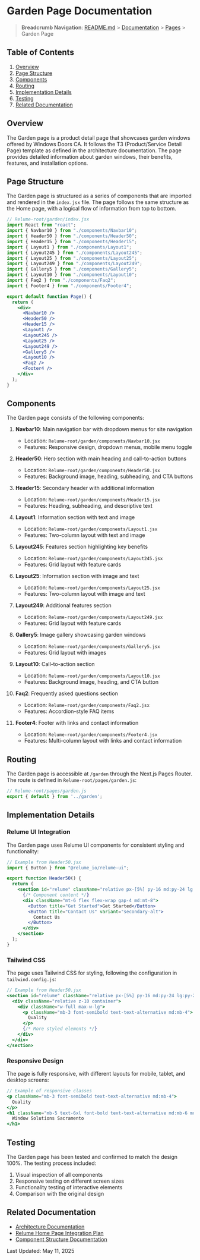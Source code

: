 # Garden Page Documentation

> **Breadcrumb Navigation**: [README.md](../../../README.md) > [Documentation](../../index.md) > [Pages](../index.md) > Garden Page

## Table of Contents

1. [Overview](#overview)
2. [Page Structure](#page-structure)
3. [Components](#components)
4. [Routing](#routing)
5. [Implementation Details](#implementation-details)
6. [Testing](#testing)
7. [Related Documentation](#related-documentation)

## Overview

The Garden page is a product detail page that showcases garden windows offered by Windows Doors CA. It follows the T3 (Product/Service Detail Page) template as defined in the architecture documentation. The page provides detailed information about garden windows, their benefits, features, and installation options.

## Page Structure

The Garden page is structured as a series of components that are imported and rendered in the `index.jsx` file. The page follows the same structure as the Home page, with a logical flow of information from top to bottom.

```jsx
// Relume-root/garden/index.jsx
import React from "react";
import { Navbar10 } from "./components/Navbar10";
import { Header50 } from "./components/Header50";
import { Header15 } from "./components/Header15";
import { Layout1 } from "./components/Layout1";
import { Layout245 } from "./components/Layout245";
import { Layout25 } from "./components/Layout25";
import { Layout249 } from "./components/Layout249";
import { Gallery5 } from "./components/Gallery5";
import { Layout10 } from "./components/Layout10";
import { Faq2 } from "./components/Faq2";
import { Footer4 } from "./components/Footer4";

export default function Page() {
  return (
    <div>
      <Navbar10 />
      <Header50 />
      <Header15 />
      <Layout1 />
      <Layout245 />
      <Layout25 />
      <Layout249 />
      <Gallery5 />
      <Layout10 />
      <Faq2 />
      <Footer4 />
    </div>
  );
}
```

## Components

The Garden page consists of the following components:

1. **Navbar10**: Main navigation bar with dropdown menus for site navigation
   - Location: `Relume-root/garden/components/Navbar10.jsx`
   - Features: Responsive design, dropdown menus, mobile menu toggle

2. **Header50**: Hero section with main heading and call-to-action buttons
   - Location: `Relume-root/garden/components/Header50.jsx`
   - Features: Background image, heading, subheading, and CTA buttons

3. **Header15**: Secondary header with additional information
   - Location: `Relume-root/garden/components/Header15.jsx`
   - Features: Heading, subheading, and descriptive text

4. **Layout1**: Information section with text and image
   - Location: `Relume-root/garden/components/Layout1.jsx`
   - Features: Two-column layout with text and image

5. **Layout245**: Features section highlighting key benefits
   - Location: `Relume-root/garden/components/Layout245.jsx`
   - Features: Grid layout with feature cards

6. **Layout25**: Information section with image and text
   - Location: `Relume-root/garden/components/Layout25.jsx`
   - Features: Two-column layout with image and text

7. **Layout249**: Additional features section
   - Location: `Relume-root/garden/components/Layout249.jsx`
   - Features: Grid layout with feature cards

8. **Gallery5**: Image gallery showcasing garden windows
   - Location: `Relume-root/garden/components/Gallery5.jsx`
   - Features: Grid layout with images

9. **Layout10**: Call-to-action section
   - Location: `Relume-root/garden/components/Layout10.jsx`
   - Features: Background image, heading, and CTA button

10. **Faq2**: Frequently asked questions section
    - Location: `Relume-root/garden/components/Faq2.jsx`
    - Features: Accordion-style FAQ items

11. **Footer4**: Footer with links and contact information
    - Location: `Relume-root/garden/components/Footer4.jsx`
    - Features: Multi-column layout with links and contact information

## Routing

The Garden page is accessible at `/garden` through the Next.js Pages Router. The route is defined in `Relume-root/pages/garden.js`:

```jsx
// Relume-root/pages/garden.js
export { default } from '../garden';
```

## Implementation Details

### Relume UI Integration

The Garden page uses Relume UI components for consistent styling and functionality:

```jsx
// Example from Header50.jsx
import { Button } from "@relume_io/relume-ui";

export function Header50() {
  return (
    <section id="relume" className="relative px-[5%] py-16 md:py-24 lg:py-28">
      {/* Component content */}
      <div className="mt-6 flex flex-wrap gap-4 md:mt-8">
        <Button title="Get Started">Get Started</Button>
        <Button title="Contact Us" variant="secondary-alt">
          Contact Us
        </Button>
      </div>
    </section>
  );
}
```

### Tailwind CSS

The page uses Tailwind CSS for styling, following the configuration in `tailwind.config.js`:

```jsx
// Example from Header50.jsx
<section id="relume" className="relative px-[5%] py-16 md:py-24 lg:py-28">
  <div className="relative z-10 container">
    <div className="w-full max-w-lg">
      <p className="mb-3 font-semibold text-text-alternative md:mb-4">
        Quality
      </p>
      {/* More styled elements */}
    </div>
  </div>
</section>
```

### Responsive Design

The page is fully responsive, with different layouts for mobile, tablet, and desktop screens:

```jsx
// Example of responsive classes
<p className="mb-3 font-semibold text-text-alternative md:mb-4">
  Quality
</p>
<h1 className="mb-5 text-6xl font-bold text-text-alternative md:mb-6 md:text-9xl lg:text-10xl">
  Window Solutions Sacramento
</h1>
```

## Testing

The Garden page has been tested and confirmed to match the design 100%. The testing process included:

1. Visual inspection of all components
2. Responsive testing on different screen sizes
3. Functionality testing of interactive elements
4. Comparison with the original design

## Related Documentation

- [Architecture Documentation](../../architecture/architecture-documentation.md)
- [Relume Home Page Integration Plan](../../guides/relume-home-page-integration-plan.md)
- [Component Structure Documentation](../../architecture/component-structure.md)

Last Updated: May 11, 2025
